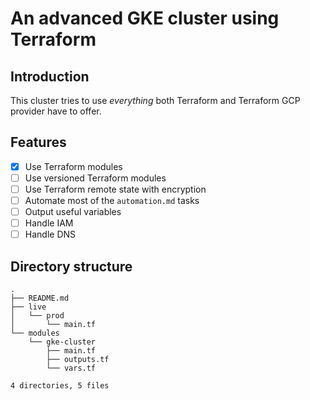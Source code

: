 # An advanced GKE cluster using Terraform

## Introduction

This cluster tries to use *everything* both Terraform and Terraform GCP provider have to offer.

## Features

- [x] Use Terraform modules
- [ ] Use versioned Terraform modules
- [ ] Use Terraform remote state with encryption
- [ ] Automate most of the `automation.md` tasks
- [ ] Output useful variables
- [ ] Handle IAM
- [ ] Handle DNS

## Directory structure

```
.
├── README.md
├── live
│   └── prod
│       └── main.tf
└── modules
    └── gke-cluster
        ├── main.tf
        ├── outputs.tf
        └── vars.tf

4 directories, 5 files
```
